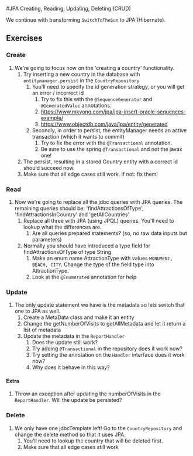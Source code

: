 #JPA Creating, Reading, Updating, Deleting (CRUD)

We continue with transforming `SwitchToTheSun` to JPA (Hibernate).

## Exercises
### Create
1. We're going to focus now on the 'creating a country' functionality.
    1. Try inserting a new country in the database with `entitymanager.persist` in the `CountryRepository`
        1. You'll need to specify the id generation strategy, or you will get an error / incorrect id
            1. Try to fix this with the `@SequenceGenerator` and `@GeneratedValue` annotations.
            1. https://www.mkyong.com/jpa/jpa-insert-oracle-sequences-example/
            1. https://www.objectdb.com/java/jpa/entity/generated
        1. Secondly, in order to persist, the entityManager needs an active transaction (which it wants to commit)
            1. Try to fix the error with the `@Transactional` annotation.
            1. Be sure to use the spring `@Transactional` and not the javax one!
    1. The persist, resulting in a stored Country entity with a correct id should succeed now.
    1. Make sure that all edge cases still work. If not: fix them!

### Read    
1. Now we're going to replace all the jdbc queries with JPA queries. The remaining queries should be: 'findAttractionsOfType', 'findAttractionsInCountry' and 'getAllCountries'
    1. Replace all three with JPA (using JPQL) queries. You'll need to lookup what the differences are.
        1. Are all queries prepared statements? (so, no raw data inputs but parameters)
    1. Normally you should have introduced a type field for findAttractionsOfType of type String. 
        1. Make an enum name AttractionType with values `MONUMENT, BEACH, CITY`. Change the type of the field type into AttractionType.
        1. Look at the `@Enumerated` annotation for help 

### Update
1. The only update statement we have is the metadata so lets switch that one to JPA as well.    
    1. Create a MetaData class and make it an entity
    1. Change the getNumberOfVisits to getAllMetadata and let it return a list of metadata
    1. Update the metadata in the `ReportHandler`
        1. Does the update still work?
        1. Try adding `@Transactional` in the repository does it work now?
        1. Try setting the annotation on the `Handler` interface does it work now?
        1. Why does it behave in this way?
        
#### Extra
1. Throw an exception after updating the numberOfVisits in the `ReportHandler`. Will the update be persisted? 

### Delete
1. We only have one jdbcTemplate left! Go to the `CountryRepository` and change the delete method so that it uses JPA.
    1. You'll need to lookup the country that will be deleted first.
    1. Make sure that all edge cases still work
